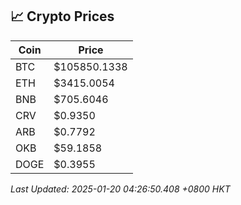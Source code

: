 ## 📈 Crypto Prices

| Coin | Price |
| ---- | ----- |
| BTC | $105850.1338 |
| ETH | $3415.0054 |
| BNB | $705.6046 |
| CRV | $0.9350 |
| ARB | $0.7792 |
| OKB | $59.1858 |
| DOGE | $0.3955 |

_Last Updated: 2025-01-20 04:26:50.408 +0800 HKT_